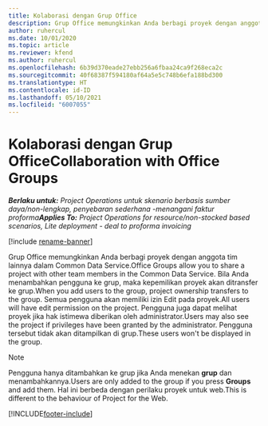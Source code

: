 ```yaml
---
title: Kolaborasi dengan Grup Office
description: Grup Office memungkinkan Anda berbagi proyek dengan anggota tim lainnya di Common Data Service.
author: ruhercul
ms.date: 10/01/2020
ms.topic: article
ms.reviewer: kfend
ms.author: ruhercul
ms.openlocfilehash: 6b39d370eade27ebb256a6fbaa24ca9f268eca2c
ms.sourcegitcommit: 40f68387f594180af64a5e5c748b6efa188bd300
ms.translationtype: HT
ms.contentlocale: id-ID
ms.lasthandoff: 05/10/2021
ms.locfileid: "6007055"
---
```

# <a name="collaboration-with-office-groups"></a><span data-ttu-id="122a8-103">Kolaborasi dengan Grup Office</span><span class="sxs-lookup"><span data-stu-id="122a8-103">Collaboration with Office Groups</span></span>

<span data-ttu-id="122a8-104">_**Berlaku untuk:** Project Operations untuk skenario berbasis sumber daya/non-lengkap, penyebaran sederhana -menangani faktur proforma_</span><span class="sxs-lookup"><span data-stu-id="122a8-104">_**Applies To:** Project Operations for resource/non-stocked based scenarios, Lite deployment - deal to proforma invoicing_</span></span>

[!include [rename-banner](~/includes/cc-data-platform-banner.md)]

<span data-ttu-id="122a8-105">Grup Office memungkinkan Anda berbagi proyek dengan anggota tim lainnya dalam Common Data Service.</span><span class="sxs-lookup"><span data-stu-id="122a8-105">Office Groups allow you to share a project with other team members in the Common Data Service.</span></span> <span data-ttu-id="122a8-106">Bila Anda menambahkan pengguna ke grup, maka kepemilikan proyek akan ditransfer ke grup.</span><span class="sxs-lookup"><span data-stu-id="122a8-106">When you add users to the group, project ownership transfers to the group.</span></span> <span data-ttu-id="122a8-107">Semua pengguna akan memiliki izin Edit pada proyek.</span><span class="sxs-lookup"><span data-stu-id="122a8-107">All users will have edit permission on the project.</span></span> <span data-ttu-id="122a8-108">Pengguna juga dapat melihat proyek jika hak istimewa diberikan oleh administrator.</span><span class="sxs-lookup"><span data-stu-id="122a8-108">Users may also see the project if privileges have been granted by the administrator.</span></span> <span data-ttu-id="122a8-109">Pengguna tersebut tidak akan ditampilkan di grup.</span><span class="sxs-lookup"><span data-stu-id="122a8-109">These users won't be displayed in the group.</span></span>

> [!NOTE] 
> <span data-ttu-id="122a8-110">Pengguna hanya ditambahkan ke grup jika Anda menekan **grup** dan menambahkannya.</span><span class="sxs-lookup"><span data-stu-id="122a8-110">Users are only added to the group if you press **Groups** and add them.</span></span> <span data-ttu-id="122a8-111">Hal ini berbeda dengan perilaku proyek untuk web.</span><span class="sxs-lookup"><span data-stu-id="122a8-111">This is different to the behaviour of Project for the Web.</span></span> 



[!INCLUDE[footer-include](../includes/footer-banner.md)]